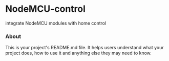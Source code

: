 NodeMCU-control
===============

integrate NodeMCU modules with home control

### About

This is your project's README.md file. It helps users understand what your
project does, how to use it and anything else they may need to know.